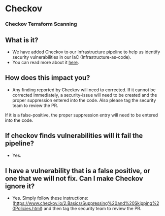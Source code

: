 # Checkov

### Checkov Terraform Scanning

## What is it?

- We have added Checkov to our Infrastructure pipeline to help us identify security vulnerabilities in our IaC (Infrastructure-as-code).
- You can read more about it [here](https://www.checkov.io/1.Welcome/Quick%20Start.html).

## How does this impact you?

- Any finding reported by Checkov will need to corrected. If it cannot be corrected immediately, a security-issue will need to be created and the proper suppression entered into the code. Also please tag the security team to review the PR.

If it is a false-positive, the proper suppression entry will need to be entered into the code.

## If checkov finds vulnerabilities will it fail the pipeline?

- Yes.

## I have a vulnerability that is a false positive, or one that we will not fix. Can I make Checkov ignore it?

- Yes. Simply follow these instructions: (https://www.checkov.io/2.Basics/Suppressing%20and%20Skipping%20Policies.html) and then tag the security team to review the PR.
